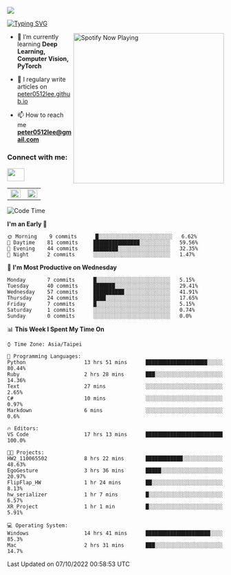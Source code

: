 ![](https://komarev.com/ghpvc/?username=peter0512lee&color=ff69b4)

[![Typing SVG](https://readme-typing-svg.herokuapp.com?color=F742BA&size=22&lines=Hi!+I'm+JYL)](https://git.io/typing-svg)

[<img src="https://spotify-now-playing.peter0512lee.vercel.app/api/spotify-playing" alt="Spotify Now Playing" width="350" align="right" />](https://open.spotify.com/user/21iyoswqgnkoe7peuesmqnhgy)

- 🌱 I’m currently learning **Deep Learning, Computer Vision, PyTorch**

- 📝 I regulary write articles on [peter0512lee.github.io](https://peter0512lee.github.io/)

- 📫 How to reach me **peter0512lee@gmail.com**

<h3 align="left">Connect with me:</h3>
<p align="left">
<a href="https://linkedin.com/in/jie-ying-li-b43a1416b" target="blank"><img align="center" src="https://raw.githubusercontent.com/rahuldkjain/github-profile-readme-generator/master/src/images/icons/Social/linked-in-alt.svg" height="30" width="40" /></a>
<!-- <a href="https://fb.com/peter0512lee" target="blank"><img align="center" src="https://raw.githubusercontent.com/rahuldkjain/github-profile-readme-generator/master/src/images/icons/Social/facebook.svg" alt="peter0512lee" height="30" width="40" /></a> -->
<!-- <a href="https://instagram.com/etiquette_ying" target="blank"><img align="center" src="https://raw.githubusercontent.com/rahuldkjain/github-profile-readme-generator/master/src/images/icons/Social/instagram.svg" alt="etiquette_ying" height="30" width="40" /></a> -->
<!-- <a href="https://medium.com/@peter0512lee" target="blank"><img align="center" src="https://raw.githubusercontent.com/rahuldkjain/github-profile-readme-generator/master/src/images/icons/Social/medium.svg" alt="@peter0512lee" height="30" width="40" /></a> -->
</p>

<table><tr><td valign="top" width="50%">

<img src="https://github-readme-stats.vercel.app/api?username=peter0512lee&hide_border=true&show_icons=true&locale=en" align="left" style="width: 100%" />

</td><td valign="top" width="50%">

<img src="https://github-readme-stats.vercel.app/api/top-langs?username=peter0512lee&hide_border=true&show_icons=true&locale=en&layout=compact" align="left" style="width: 100%" />

</td></tr></table>  

<!--START_SECTION:waka-->
![Code Time](http://img.shields.io/badge/Code%20Time-809%20hrs%2024%20mins-blue)

**I'm an Early 🐤** 

```text
🌞 Morning    9 commits      █░░░░░░░░░░░░░░░░░░░░░░░░   6.62% 
🌆 Daytime    81 commits     ███████████████░░░░░░░░░░   59.56% 
🌃 Evening    44 commits     ████████░░░░░░░░░░░░░░░░░   32.35% 
🌙 Night      2 commits      ░░░░░░░░░░░░░░░░░░░░░░░░░   1.47%

```
📅 **I'm Most Productive on Wednesday** 

```text
Monday       7 commits      █░░░░░░░░░░░░░░░░░░░░░░░░   5.15% 
Tuesday      40 commits     ███████░░░░░░░░░░░░░░░░░░   29.41% 
Wednesday    57 commits     ██████████░░░░░░░░░░░░░░░   41.91% 
Thursday     24 commits     ████░░░░░░░░░░░░░░░░░░░░░   17.65% 
Friday       7 commits      █░░░░░░░░░░░░░░░░░░░░░░░░   5.15% 
Saturday     1 commits      ░░░░░░░░░░░░░░░░░░░░░░░░░   0.74% 
Sunday       0 commits      ░░░░░░░░░░░░░░░░░░░░░░░░░   0.0%

```


📊 **This Week I Spent My Time On** 

```text
⌚︎ Time Zone: Asia/Taipei

💬 Programming Languages: 
Python                   13 hrs 51 mins      ████████████████████░░░░░   80.44% 
Ruby                     2 hrs 28 mins       ███░░░░░░░░░░░░░░░░░░░░░░   14.36% 
Text                     27 mins             ░░░░░░░░░░░░░░░░░░░░░░░░░   2.65% 
C#                       10 mins             ░░░░░░░░░░░░░░░░░░░░░░░░░   0.97% 
Markdown                 6 mins              ░░░░░░░░░░░░░░░░░░░░░░░░░   0.6%

🔥 Editors: 
VS Code                  17 hrs 13 mins      █████████████████████████   100.0%

🐱‍💻 Projects: 
HW2_110065502            8 hrs 22 mins       ████████████░░░░░░░░░░░░░   48.63% 
EgoGesture               3 hrs 36 mins       █████░░░░░░░░░░░░░░░░░░░░   20.97% 
FlipFlap_HW              1 hr 24 mins        ██░░░░░░░░░░░░░░░░░░░░░░░   8.13% 
hw_serializer            1 hr 7 mins         █░░░░░░░░░░░░░░░░░░░░░░░░   6.57% 
XR_Project               1 hr 1 min          █░░░░░░░░░░░░░░░░░░░░░░░░   5.91%

💻 Operating System: 
Windows                  14 hrs 41 mins      █████████████████████░░░░   85.3% 
Mac                      2 hrs 31 mins       ███░░░░░░░░░░░░░░░░░░░░░░   14.7%

```


 Last Updated on 07/10/2022 00:58:53 UTC
<!--END_SECTION:waka-->


<!--
**peter0512lee/peter0512lee** is a ✨ _special_ ✨ repository because its `README.md` (this file) appears on your GitHub profile.

